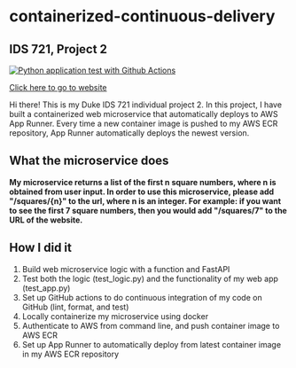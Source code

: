 # containerized-continuous-delivery
## IDS 721, Project 2

[![Python application test with Github Actions](https://github.com/leocorelli/containerized-continuous-delivery/actions/workflows/main.yml/badge.svg)](https://github.com/leocorelli/containerized-continuous-delivery/actions/workflows/main.yml)

[Click here to go to website](https://kdwbwy6hmu.us-east-1.awsapprunner.com/)

Hi there! This is my Duke IDS 721 individual project 2. In this project, I have built a containerized web microservice that automatically deploys to AWS App Runner. Every time a new container image is pushed to my AWS ECR repository, App Runner automatically deploys the newest version. 

## What the microservice does

**My microservice returns a list of the first n square numbers, where n is obtained from user input. In order to use this microservice, please add "/squares/{n}" to the url, where n is an integer. For example: if you want to see the first 7 square numbers, then you would add "/squares/7" to the URL of the website.**

## How I did it
1. Build web microservice logic with a function and FastAPI
2. Test both the logic (test_logic.py) and the functionality of my web app (test_app.py)
3. Set up GitHub actions to do continuous integration of my code on GitHub (lint, format, and test)
4. Locally containerize my microservice using docker
5. Authenticate to AWS from command line, and push container image to AWS ECR
6. Set up App Runner to automatically deploy from latest container image in my AWS ECR repository

